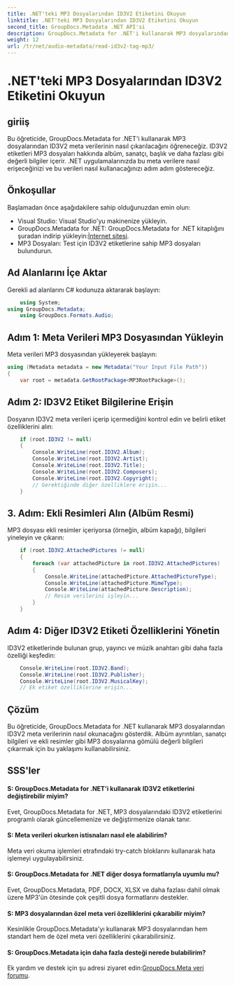 ```yaml
---
title: .NET'teki MP3 Dosyalarından ID3V2 Etiketini Okuyun
linktitle: .NET'teki MP3 Dosyalarından ID3V2 Etiketini Okuyun
second_title: GroupDocs.Metadata .NET API'si
description: GroupDocs.Metadata for .NET'i kullanarak MP3 dosyalarından ID3V2 etiketlerini nasıl çıkaracağınızı öğrenin. Albüme, sanatçıya ve daha fazlasına programlı olarak erişin.
weight: 12
url: /tr/net/audio-metadata/read-id3v2-tag-mp3/
---
```


# .NET'teki MP3 Dosyalarından ID3V2 Etiketini Okuyun

## giriiş
Bu öğreticide, GroupDocs.Metadata for .NET'i kullanarak MP3 dosyalarından ID3V2 meta verilerinin nasıl çıkarılacağını öğreneceğiz. ID3V2 etiketleri MP3 dosyaları hakkında albüm, sanatçı, başlık ve daha fazlası gibi değerli bilgiler içerir. .NET uygulamalarınızda bu meta verilere nasıl erişeceğinizi ve bu verileri nasıl kullanacağınızı adım adım göstereceğiz.
## Önkoşullar
Başlamadan önce aşağıdakilere sahip olduğunuzdan emin olun:
- Visual Studio: Visual Studio'yu makinenize yükleyin.
-  GroupDocs.Metadata for .NET: GroupDocs.Metadata for .NET kitaplığını şuradan indirip yükleyin:[İnternet sitesi](https://releases.groupdocs.com/metadata/net/).
- MP3 Dosyaları: Test için ID3V2 etiketlerine sahip MP3 dosyaları bulundurun.

## Ad Alanlarını İçe Aktar
Gerekli ad alanlarını C# kodunuza aktararak başlayın:
```csharp
    using System;
using GroupDocs.Metadata;
    using GroupDocs.Formats.Audio;
```
## Adım 1: Meta Verileri MP3 Dosyasından Yükleyin
Meta verileri MP3 dosyasından yükleyerek başlayın:
```csharp
using (Metadata metadata = new Metadata("Your Input File Path"))
{
    var root = metadata.GetRootPackage<MP3RootPackage>();
```
## Adım 2: ID3V2 Etiket Bilgilerine Erişin
Dosyanın ID3V2 meta verileri içerip içermediğini kontrol edin ve belirli etiket özelliklerini alın:
```csharp
    if (root.ID3V2 != null)
    {
        Console.WriteLine(root.ID3V2.Album);
        Console.WriteLine(root.ID3V2.Artist);
        Console.WriteLine(root.ID3V2.Title);
        Console.WriteLine(root.ID3V2.Composers);
        Console.WriteLine(root.ID3V2.Copyright);
        // Gerektiğinde diğer özelliklere erişin...
    }
```
## 3. Adım: Ekli Resimleri Alın (Albüm Resmi)
MP3 dosyası ekli resimler içeriyorsa (örneğin, albüm kapağı), bilgileri yineleyin ve çıkarın:
```csharp
    if (root.ID3V2.AttachedPictures != null)
    {
        foreach (var attachedPicture in root.ID3V2.AttachedPictures)
        {
            Console.WriteLine(attachedPicture.AttachedPictureType);
            Console.WriteLine(attachedPicture.MimeType);
            Console.WriteLine(attachedPicture.Description);
            // Resim verilerini işleyin...
        }
    }
```
## Adım 4: Diğer ID3V2 Etiketi Özelliklerini Yönetin
ID3V2 etiketlerinde bulunan grup, yayıncı ve müzik anahtarı gibi daha fazla özelliği keşfedin:
```csharp
    Console.WriteLine(root.ID3V2.Band);
    Console.WriteLine(root.ID3V2.Publisher);
    Console.WriteLine(root.ID3V2.MusicalKey);
    // Ek etiket özelliklerine erişin...
```

## Çözüm
Bu öğreticide, GroupDocs.Metadata for .NET kullanarak MP3 dosyalarından ID3V2 meta verilerinin nasıl okunacağını gösterdik. Albüm ayrıntıları, sanatçı bilgileri ve ekli resimler gibi MP3 dosyalarına gömülü değerli bilgileri çıkarmak için bu yaklaşımı kullanabilirsiniz.

## SSS'ler
#### S: GroupDocs.Metadata for .NET'i kullanarak ID3V2 etiketlerini değiştirebilir miyim?
Evet, GroupDocs.Metadata for .NET, MP3 dosyalarındaki ID3V2 etiketlerini programlı olarak güncellemenize ve değiştirmenize olanak tanır.
#### S: Meta verileri okurken istisnaları nasıl ele alabilirim?
Meta veri okuma işlemleri etrafındaki try-catch bloklarını kullanarak hata işlemeyi uygulayabilirsiniz.
#### S: GroupDocs.Metadata for .NET diğer dosya formatlarıyla uyumlu mu?
Evet, GroupDocs.Metadata, PDF, DOCX, XLSX ve daha fazlası dahil olmak üzere MP3'ün ötesinde çok çeşitli dosya formatlarını destekler.
#### S: MP3 dosyalarından özel meta veri özelliklerini çıkarabilir miyim?
Kesinlikle GroupDocs.Metadata'yı kullanarak MP3 dosyalarından hem standart hem de özel meta veri özelliklerini çıkarabilirsiniz.
#### S: GroupDocs.Metadata için daha fazla desteği nerede bulabilirim?
 Ek yardım ve destek için şu adresi ziyaret edin:[GroupDocs.Meta veri forumu](https://forum.groupdocs.com/c/metadata/14).
